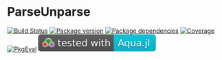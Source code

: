 # ParseUnparse

[![Build Status](https://github.com/nsajko/ParseUnparse.jl/actions/workflows/CI.yml/badge.svg?branch=main)](https://github.com/nsajko/ParseUnparse.jl/actions/workflows/CI.yml?query=branch%3Amain)
[![Package version](https://juliahub.com/docs/General/ParseUnparse/stable/version.svg)](https://juliahub.com/ui/Packages/General/ParseUnparse)
[![Package dependencies](https://juliahub.com/docs/General/ParseUnparse/stable/deps.svg)](https://juliahub.com/ui/Packages/General/ParseUnparse?t=2)
[![Coverage](https://codecov.io/gh/nsajko/ParseUnparse.jl/branch/main/graph/badge.svg)](https://codecov.io/gh/nsajko/ParseUnparse.jl)
[![PkgEval](https://JuliaCI.github.io/NanosoldierReports/pkgeval_badges/P/ParseUnparse.svg)](https://JuliaCI.github.io/NanosoldierReports/pkgeval_badges/P/ParseUnparse.html)
[![Aqua](https://raw.githubusercontent.com/JuliaTesting/Aqua.jl/master/badge.svg)](https://github.com/JuliaTesting/Aqua.jl)
